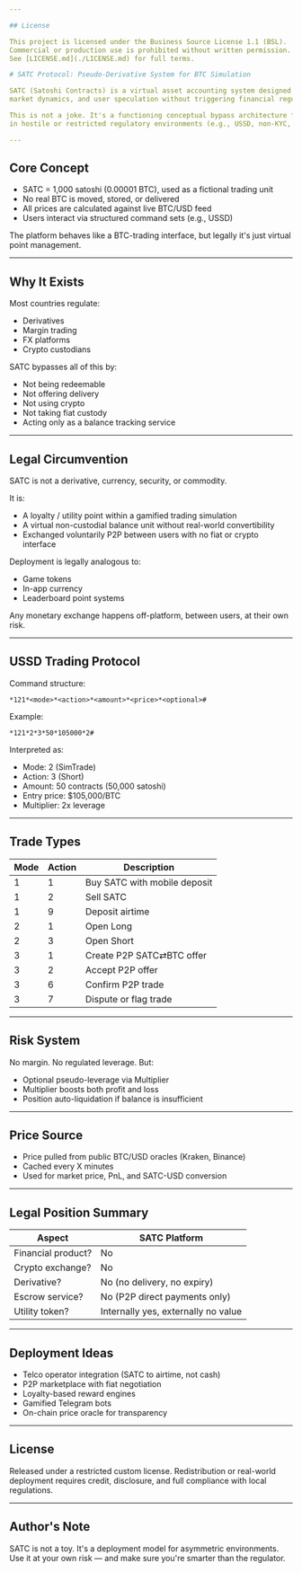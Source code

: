 ```yaml
---

## License

This project is licensed under the Business Source License 1.1 (BSL).  
Commercial or production use is prohibited without written permission.  
See [LICENSE.md](./LICENSE.md) for full terms.

# SATC Protocol: Pseudo-Derivative System for BTC Simulation

SATC (Satoshi Contracts) is a virtual asset accounting system designed to emulate BTC price exposure, 
market dynamics, and user speculation without triggering financial regulations or requiring crypto custody. 

This is not a joke. It's a functioning conceptual bypass architecture for deploying BTC-linked financial logic 
in hostile or restricted regulatory environments (e.g., USSD, non-KYC, developing markets, telco integration).

---
```


## Core Concept

- SATC = 1,000 satoshi (0.00001 BTC), used as a fictional trading unit
- No real BTC is moved, stored, or delivered
- All prices are calculated against live BTC/USD feed
- Users interact via structured command sets (e.g., USSD)

The platform behaves like a BTC-trading interface, but legally it's just virtual point management.

---

## Why It Exists

Most countries regulate:
- Derivatives
- Margin trading
- FX platforms
- Crypto custodians

SATC bypasses all of this by:
- Not being redeemable
- Not offering delivery
- Not using crypto
- Not taking fiat custody
- Acting only as a balance tracking service

---

## Legal Circumvention

SATC is not a derivative, currency, security, or commodity.

It is:
- A loyalty / utility point within a gamified trading simulation
- A virtual non-custodial balance unit without real-world convertibility
- Exchanged voluntarily P2P between users with no fiat or crypto interface

Deployment is legally analogous to:
- Game tokens
- In-app currency
- Leaderboard point systems

Any monetary exchange happens off-platform, between users, at their own risk.

---

## USSD Trading Protocol

Command structure:

```
*121*<mode>*<action>*<amount>*<price>*<optional>#
```

Example:
```
*121*2*3*50*105000*2#
```

Interpreted as:
- Mode: 2 (SimTrade)
- Action: 3 (Short)
- Amount: 50 contracts (50,000 satoshi)
- Entry price: $105,000/BTC
- Multiplier: 2x leverage

---

## Trade Types

| Mode | Action | Description                        |
|------|--------|------------------------------------|
| 1    | 1      | Buy SATC with mobile deposit       |
| 1    | 2      | Sell SATC                          |
| 1    | 9      | Deposit airtime                    |
| 2    | 1      | Open Long                          |
| 2    | 3      | Open Short                         |
| 3    | 1      | Create P2P SATC⇄BTC offer          |
| 3    | 2      | Accept P2P offer                   |
| 3    | 6      | Confirm P2P trade                  |
| 3    | 7      | Dispute or flag trade              |

---

## Risk System

No margin. No regulated leverage. But:

- Optional pseudo-leverage via Multiplier
- Multiplier boosts both profit and loss
- Position auto-liquidation if balance is insufficient

---

## Price Source

- Price pulled from public BTC/USD oracles (Kraken, Binance)
- Cached every X minutes
- Used for market price, PnL, and SATC-USD conversion

---

## Legal Position Summary

| Aspect           | SATC Platform                          |
|------------------|-----------------------------------------|
| Financial product? | No                                  |
| Crypto exchange?   | No                                  |
| Derivative?        | No (no delivery, no expiry)         |
| Escrow service?    | No (P2P direct payments only)       |
| Utility token?     | Internally yes, externally no value |

---

## Deployment Ideas

- Telco operator integration (SATC to airtime, not cash)
- P2P marketplace with fiat negotiation
- Loyalty-based reward engines
- Gamified Telegram bots
- On-chain price oracle for transparency

---

## License

Released under a restricted custom license. Redistribution or real-world deployment requires credit, disclosure, and full compliance with local regulations.

---

## Author's Note

SATC is not a toy. It's a deployment model for asymmetric environments. 
Use it at your own risk — and make sure you're smarter than the regulator.
